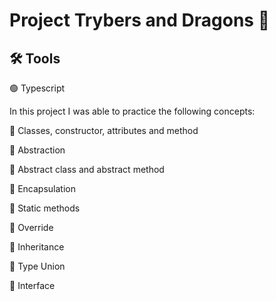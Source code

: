 # Project Trybers and Dragons :dragon:

## :hammer_and_wrench: Tools

:green_circle: Typescript

In this project I was able to practice the following concepts:

:large_blue_circle: Classes, constructor, attributes and method
<br>

:large_blue_circle: Abstraction
<br>

:large_blue_circle: Abstract class and abstract method
<br>

:large_blue_circle: Encapsulation
<br>

:large_blue_circle: Static methods
<br>

:large_blue_circle: Override
<br>

:large_blue_circle: Inheritance
<br>

:large_blue_circle: Type Union
<br>

:large_blue_circle: Interface


<!-- Olá, Tryber!
Esse é apenas um arquivo inicial para o README do seu projeto no qual você pode customizar e reutilizar todas as vezes que for executar o trybe-publisher.

Para deixá-lo com a sua cara, basta alterar o seguinte arquivo da sua máquina: ~/.student-repo-publisher/custom/_NEW_README.md

É essencial que você preencha esse documento por conta própria, ok?
Não deixe de usar nossas dicas de escrita de README de projetos, e deixe sua criatividade brilhar!
:warning: IMPORTANTE: você precisa deixar nítido:
- quais arquivos/pastas foram desenvolvidos por você; 
- quais arquivos/pastas foram desenvolvidos por outra pessoa estudante;
- quais arquivos/pastas foram desenvolvidos pela Trybe.
-->
